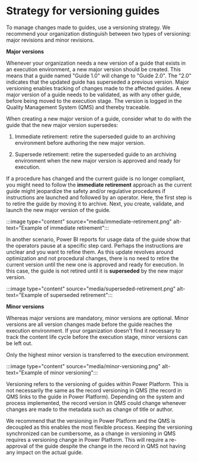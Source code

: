 ﻿---
title: 
description: 
ms.date: 03/13/2023
ms.topic: conceptual
author: davepinch
ms.author: davepinch
ms-reviewer: m-hartmann
---

# Strategy for versioning guides

To manage changes made to guides, use a versioning strategy. We recommend your organization distinguish between two types of versioning: major revisions and minor revisions.

**Major versions**

Whenever your organization needs a new version of a guide that exists in an execution environment, a new major version should be created. This means that a guide named "Guide 1.0" will change to "Guide 2.0". The "2.0" indicates that the updated guide has superseded a previous version. Major versioning enables tracking of changes made to the affected guides. A new major version of a guide needs to be validated, as with any other guide, before being moved to the execution stage. The version is logged in the Quality Management System (QMS) and thereby traceable.

When creating a new major version of a guide, consider what to do with the guide that the new major version supersedes:

1. Immediate retirement: retire the superseded guide to an archiving environment before authoring the new major version.

1. Supersede retirement: retire the superseded guide to an archiving environment when the new major version is approved and ready for execution.

If a procedure has changed and the current guide is no longer compliant, you might need to follow the **immediate retirement** approach as the current guide might jeopardize the safety and/or regulative procedures if instructions are launched and followed by an operator. Here, the first step is to retire the guide by moving it to archive. Next, you create, validate, and launch the new major version of the guide.

:::image type="content" source="media/immediate-retirement.png" alt-text="Example of immediate retirement":::

In another scenario, Power BI reports for usage data of the guide show that the operators pause at a specific step card. Perhaps the instructions are unclear and you want to refine them. As this update revolves around optimization and not procedural changes, there is no need to retire the current version until the new one is approved and ready for execution. In this case, the guide is not retired until it is **superseded** by the new major version.

:::image type="content" source="media/superseded-retirement.png" alt-text="Example of superseded retirement":::

**Minor versions**

Whereas major versions are mandatory, minor versions are optional. Minor versions are all version changes made before the guide reaches the execution environment. If your organization doesn't find it necessary to track the content life cycle before the execution stage, minor versions can be left out.

Only the highest minor version is transferred to the execution environment.

:::image type="content" source="media/minor-versioning.png" alt-text="Example of minor versioning":::

Versioning refers to the versioning of guides within Power Platform. This is not necessarily the same as the record versioning in QMS (the record in QMS links to the guide in Power Platform). Depending on the system and process implemented, the record version in QMS could change whenever changes are made to the metadata such as change of title or author.

We recommend that the versioning in Power Platform and the QMS is decoupled as this enables the most flexible process. Keeping the versioning synchronized can be cumbersome, as a change in versioning in QMS requires a versioning change in Power Platform. This will require a re-approval of the guide despite the change in the record in QMS not having any impact on the actual guide.
